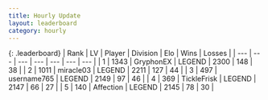 ```yaml
---
title: Hourly Update
layout: leaderboard
category: hourly
---
```


{: .leaderboard}
| Rank | LV | Player | Division | Elo | Wins | Losses |
| --- | --- | --- | --- | --- | --- | --- |
| <span data-change="0">1</span> | 1343 | <span title="ID: 315148">GryphonEX</span> | LEGEND | <span data-change="0">2300</span> | <span data-change="0">148</span> | <span data-change="0">38</span> |
| <span data-change="0">2</span> | 1011 | <span title="ID: 416373">miracle03</span> | LEGEND | <span data-change="0">2211</span> | <span data-change="0">127</span> | <span data-change="0">44</span> |
| <span data-change="0">3</span> | 497 | <span title="ID: 188640">username765</span> | LEGEND | <span data-change="0">2149</span> | <span data-change="0">97</span> | <span data-change="0">46</span> |
| <span data-change="0">4</span> | 369 | <span title="ID: 512212">TickleFrisk</span> | LEGEND | <span data-change="0">2147</span> | <span data-change="0">66</span> | <span data-change="0">27</span> |
| <span data-change="0">5</span> | 140 | <span title="ID: 573202">Affection</span> | LEGEND | <span data-change="8">2145</span> | <span data-change="1">78</span> | <span data-change="0">30</span> |